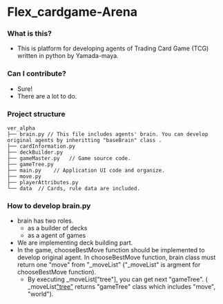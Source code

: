 # Flex_cardgame-Arena
### What is this?
- This is platform for developing agents of Trading Card Game (TCG) written in python by Yamada-maya.
### Can I contribute?
- Sure! 
- There are a lot to do.
### Project structure

```
ver_alpha
├── brain.py // This file includes agents' brain. You can develop original agents by inheritting "baseBrain" class .
├── cardInformation.py
├── deckBuilder.py
├── gameMaster.py   // Game source code.
├── gameTree.py
├── main.py    // Application UI code and organize.
├── move.py
├── playerAttributes.py
└── data  // Cards, rule data are included.
```

### How to develop brain.py
- brain has two roles.
	- as a builder of decks
	- as a agent of games
- We are implementing deck building part.
- In the game, chooseBestMove function should be implemented to develop original agent. In chooseBestMove function, brain class must return one "move" from "_moveList" ("_moveList" is argment for chooseBestMove function).
	- By executing _moveList["tree"], you can get next "gameTree". ( _moveList["tree"]() returns "gameTree" class which includes "move", "world").